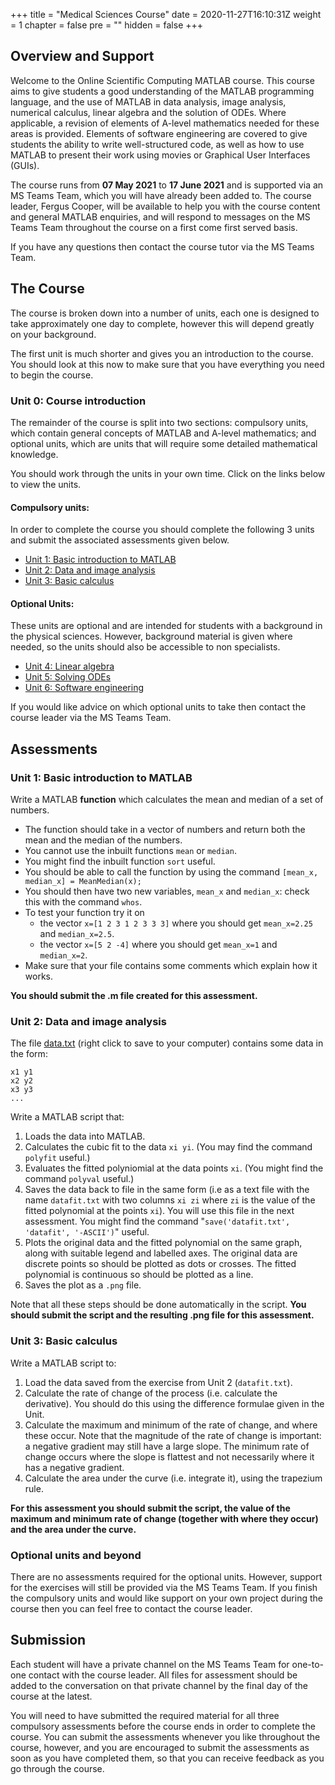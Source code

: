 +++
title = "Medical Sciences Course"
date = 2020-11-27T16:10:31Z
weight = 1
chapter = false
pre = ""
hidden = false
+++


## Overview and Support

Welcome to the Online Scientific Computing MATLAB course.
This course aims to give students a good understanding of the MATLAB programming language, and the use of MATLAB in data analysis, image analysis, numerical calculus, linear algebra and the solution of ODEs.
Where applicable, a revision of elements of A-level mathematics needed for these areas is provided.
Elements of software engineering are covered to give students the ability to write well-structured code, as well as how to use MATLAB to present their work using movies or Graphical User Interfaces (GUIs).

The course runs from **07 May 2021** to **17 June 2021** and is supported via an MS Teams Team, which you will have already been added to.
The course leader, Fergus Cooper, will be available to help you with the course content and general MATLAB enquiries, and will respond to messages on the MS Teams Team throughout the course on a first come first served basis.

If you have any questions then contact the course tutor via the MS Teams Team.


## The Course

The course is broken down into a number of units, each one is designed to take approximately one day to complete, however this will depend greatly on your background.

The first unit is much shorter and gives you an introduction to the course.
You should look at this now to make sure that you have everything you need to begin the course.


### Unit 0: Course introduction

The remainder of the course is split into two sections: compulsory units, which contain general concepts of MATLAB and A-level mathematics; and optional units, which are units that will require some detailed mathematical knowledge.

You should work through the units in your own time.
Click on the links below to view the units.


#### Compulsory units:
In order to complete the course you should complete the following 3 units and submit the associated assessments given below.

- [Unit 1: Basic introduction to MATLAB](../unit_1_basic_introduction_to_matlab/)
- [Unit 2: Data and image analysis](../unit_2_data_and_image_analysis/)
- [Unit 3: Basic calculus](../unit_3_basic_calculus/)


#### Optional Units:
These units are optional and are intended for students with a background in the physical sciences.
However, background material is given where needed, so the units should also be accessible to non specialists.

- [Unit 4: Linear algebra](../unit_4_linear_algebra/)
- [Unit 5: Solving ODEs](../unit_5_solving_odes/)
- [Unit 6: Software engineering](../unit_6_software_engineering/)

If you would like advice on which optional units to take then contact the course leader via the MS Teams Team.


## Assessments


### Unit 1: Basic introduction to MATLAB

Write a MATLAB **function** which calculates the mean and median of a set of numbers.

- The function should take in a vector of numbers and return both the mean and the median of the numbers.
- You cannot use the inbuilt functions `mean` or `median`.
- You might find the inbuilt function `sort` useful.
- You should be able to call the function by using the command 
  `[mean_x, median_x] = MeanMedian(x);`
- You should then have two new variables, `mean_x` and `median_x`: check this with the command `whos`.
- To test your function try it on
    - the vector `x=[1 2 3 1 2 3 3 3]` where you should get `mean_x=2.25` and `median_x=2.5`.
    - the vector `x=[5 2 -4]` where you should get `mean_x=1` and `median_x=2`.
- Make sure that your file contains some comments which explain how it works.

**You should submit the .m file created for this assessment.**


### Unit 2: Data and image analysis

The file [data.txt](data.txt) (right click to save to your computer) contains some data in the form:

```
x1 y1
x2 y2
x3 y3
...
```

Write a MATLAB script that:

1. Loads the data into MATLAB.
1. Calculates the cubic fit to the data `xi yi`. (You may find the command `polyfit` useful.)
1. Evaluates the fitted polyniomial at the data points `xi`. (You might find the command `polyval` useful.)
1. Saves the data back to file in the same form (i.e as a text file with the name `datafit.txt` with two columns `xi zi` where `zi` is the value of the fitted polynomial at the points `xi`).
   You will use this file in the next assessment.
   You might find the command  "`save('datafit.txt', 'datafit', '-ASCII')`" useful.
1. Plots the original data and the fitted polynomial on the same graph, along with suitable legend and labelled axes.
   The original data are discrete points so should be plotted as dots or crosses.
   The fitted polynomial is continuous so should be plotted as a line.
1. Saves the plot as a `.png` file.

Note that all these steps should be done automatically in the script. **You should submit the script and the resulting .png file for this assessment.**


### Unit 3: Basic calculus

Write a MATLAB script to:

1. Load the data saved from the exercise from Unit 2 (`datafit.txt`).
1. Calculate the rate of change of the process (i.e. calculate the derivative).
   You should do this using the difference formulae given in the Unit.
1. Calculate the maximum and minimum of the rate of change, and where these occur.
   Note that the magnitude of the rate of change is important: a negative gradient may still have a large slope.
   The minimum rate of change occurs where the slope is flattest and not necessarily where it has a negative gradient.
1. Calculate the area under the curve (i.e. integrate it), using the trapezium rule.

**For this assessment you should submit the script, the value of the maximum and minimum rate of change (together with where they occur) and the area under the curve.**


### Optional units and beyond

There are no assessments required for the optional units.
However, support for the exercises will still be provided via the MS Teams Team.
If you finish the compulsory units and would like support on your own project during the course then you can feel free to contact the course leader.


## Submission

Each student will have a private channel on the MS Teams Team for one-to-one contact with the course leader.
All files for assessment should be added to the conversation on that private channel by the final day of the course at the latest.

You will need to have submitted the required material for all three compulsory assessments before the course ends in order to complete the course.
You can submit the assessments whenever you like throughout the course, however, and you are encouraged to submit the assessments as soon as you have completed them, so that you can receive feedback as you go through the course.
